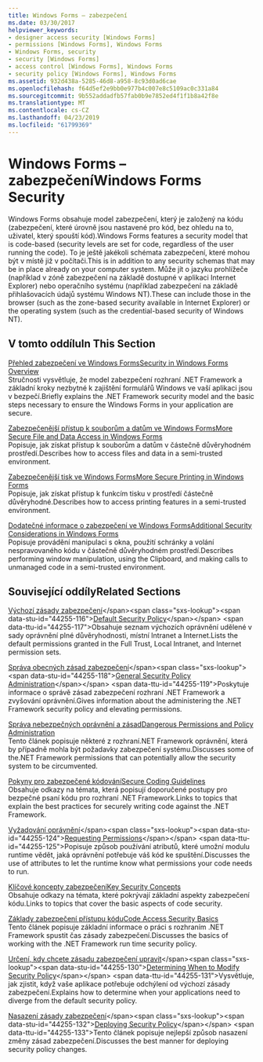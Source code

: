 ```yaml
---
title: Windows Forms – zabezpečení
ms.date: 03/30/2017
helpviewer_keywords:
- designer access security [Windows Forms]
- permissions [Windows Forms], Windows Forms
- Windows Forms, security
- security [Windows Forms]
- access control [Windows Forms], Windows Forms
- security policy [Windows Forms], Windows Forms
ms.assetid: 932d438a-5285-46d8-a958-8c93d0ad6cae
ms.openlocfilehash: f64d5ef2e9bb0e977b4c007e8c5109ac0c331a84
ms.sourcegitcommit: 9b552addadfb57fab0b9e7852ed4f1f1b8a42f8e
ms.translationtype: MT
ms.contentlocale: cs-CZ
ms.lasthandoff: 04/23/2019
ms.locfileid: "61799369"
---
```

# <a name="windows-forms-security"></a><span data-ttu-id="44255-102">Windows Forms – zabezpečení</span><span class="sxs-lookup"><span data-stu-id="44255-102">Windows Forms Security</span></span>
<span data-ttu-id="44255-103">Windows Forms obsahuje model zabezpečení, který je založený na kódu (zabezpečení, které úrovně jsou nastavené pro kód, bez ohledu na to, uživatel, který spouští kód).</span><span class="sxs-lookup"><span data-stu-id="44255-103">Windows Forms features a security model that is code-based (security levels are set for code, regardless of the user running the code).</span></span> <span data-ttu-id="44255-104">To je ještě jakékoli schémata zabezpečení, které mohou být v místě již v počítači.</span><span class="sxs-lookup"><span data-stu-id="44255-104">This is in addition to any security schemas that may be in place already on your computer system.</span></span> <span data-ttu-id="44255-105">Může jít o jazyku prohlížeče (například v zóně zabezpečení na základě dostupné v aplikaci Internet Explorer) nebo operačního systému (například zabezpečení na základě přihlašovacích údajů systému Windows NT).</span><span class="sxs-lookup"><span data-stu-id="44255-105">These can include those in the browser (such as the zone-based security available in Internet Explorer) or the operating system (such as the credential-based security of Windows NT).</span></span>  
  
## <a name="in-this-section"></a><span data-ttu-id="44255-106">V tomto oddílu</span><span class="sxs-lookup"><span data-stu-id="44255-106">In This Section</span></span>  
 [<span data-ttu-id="44255-107">Přehled zabezpečení ve Windows Forms</span><span class="sxs-lookup"><span data-stu-id="44255-107">Security in Windows Forms Overview</span></span>](security-in-windows-forms-overview.md)  
 <span data-ttu-id="44255-108">Stručnosti vysvětluje, že model zabezpečení rozhraní .NET Framework a základní kroky nezbytné k zajištění formulářů Windows ve vaší aplikaci jsou v bezpečí.</span><span class="sxs-lookup"><span data-stu-id="44255-108">Briefly explains the .NET Framework security model and the basic steps necessary to ensure the Windows Forms in your application are secure.</span></span>  
  
 [<span data-ttu-id="44255-109">Zabezpečenější přístup k souborům a datům ve Windows Forms</span><span class="sxs-lookup"><span data-stu-id="44255-109">More Secure File and Data Access in Windows Forms</span></span>](more-secure-file-and-data-access-in-windows-forms.md)  
 <span data-ttu-id="44255-110">Popisuje, jak získat přístup k souborům a datům v částečně důvěryhodném prostředí.</span><span class="sxs-lookup"><span data-stu-id="44255-110">Describes how to access files and data in a semi-trusted environment.</span></span>  
  
 [<span data-ttu-id="44255-111">Zabezpečenější tisk ve Windows Forms</span><span class="sxs-lookup"><span data-stu-id="44255-111">More Secure Printing in Windows Forms</span></span>](more-secure-printing-in-windows-forms.md)  
 <span data-ttu-id="44255-112">Popisuje, jak získat přístup k funkcím tisku v prostředí částečně důvěryhodné.</span><span class="sxs-lookup"><span data-stu-id="44255-112">Describes how to access printing features in a semi-trusted environment.</span></span>  
  
 [<span data-ttu-id="44255-113">Dodatečné informace o zabezpečení ve Windows Forms</span><span class="sxs-lookup"><span data-stu-id="44255-113">Additional Security Considerations in Windows Forms</span></span>](additional-security-considerations-in-windows-forms.md)  
 <span data-ttu-id="44255-114">Popisuje provádění manipulaci s okna, použití schránky a volání nespravovaného kódu v částečně důvěryhodném prostředí.</span><span class="sxs-lookup"><span data-stu-id="44255-114">Describes performing window manipulation, using the Clipboard, and making calls to unmanaged code in a semi-trusted environment.</span></span>  
  
## <a name="related-sections"></a><span data-ttu-id="44255-115">Související oddíly</span><span class="sxs-lookup"><span data-stu-id="44255-115">Related Sections</span></span>  
 <span data-ttu-id="44255-116">[Výchozí zásady zabezpečení](https://docs.microsoft.com/previous-versions/dotnet/netframework-4.0/03kwzyfc(v=vs.100))</span><span class="sxs-lookup"><span data-stu-id="44255-116">[Default Security Policy](https://docs.microsoft.com/previous-versions/dotnet/netframework-4.0/03kwzyfc(v=vs.100))</span></span>  
 <span data-ttu-id="44255-117">Obsahuje seznam výchozích oprávnění udělené v sady oprávnění plné důvěryhodnosti, místní Intranet a Internet.</span><span class="sxs-lookup"><span data-stu-id="44255-117">Lists the default permissions granted in the Full Trust, Local Intranet, and Internet permission sets.</span></span>  
  
 <span data-ttu-id="44255-118">[Správa obecných zásad zabezpečení](https://docs.microsoft.com/previous-versions/dotnet/netframework-4.0/ed5htz45(v=vs.100))</span><span class="sxs-lookup"><span data-stu-id="44255-118">[General Security Policy Administration](https://docs.microsoft.com/previous-versions/dotnet/netframework-4.0/ed5htz45(v=vs.100))</span></span>  
 <span data-ttu-id="44255-119">Poskytuje informace o správě zásad zabezpečení rozhraní .NET Framework a zvyšování oprávnění.</span><span class="sxs-lookup"><span data-stu-id="44255-119">Gives information about the administering the .NET Framework security policy and elevating permissions.</span></span>  
  
 [<span data-ttu-id="44255-120">Správa nebezpečných oprávnění a zásad</span><span class="sxs-lookup"><span data-stu-id="44255-120">Dangerous Permissions and Policy Administration</span></span>](../misc/dangerous-permissions-and-policy-administration.md)  
 <span data-ttu-id="44255-121">Tento článek popisuje některé z rozhraní.NET Framework oprávnění, která by případně mohla být požadavky zabezpečení systému.</span><span class="sxs-lookup"><span data-stu-id="44255-121">Discusses some of the.NET Framework permissions that can potentially allow the security system to be circumvented.</span></span>  
  
 [<span data-ttu-id="44255-122">Pokyny pro zabezpečené kódování</span><span class="sxs-lookup"><span data-stu-id="44255-122">Secure Coding Guidelines</span></span>](../../standard/security/secure-coding-guidelines.md)  
 <span data-ttu-id="44255-123">Obsahuje odkazy na témata, která popisují doporučené postupy pro bezpečné psaní kódu pro rozhraní .NET Framework.</span><span class="sxs-lookup"><span data-stu-id="44255-123">Links to topics that explain the best practices for securely writing code against the .NET Framework.</span></span>  
  
 <span data-ttu-id="44255-124">[Vyžadování oprávnění](https://docs.microsoft.com/previous-versions/dotnet/netframework-4.0/yd267cce(v=vs.100))</span><span class="sxs-lookup"><span data-stu-id="44255-124">[Requesting Permissions](https://docs.microsoft.com/previous-versions/dotnet/netframework-4.0/yd267cce(v=vs.100))</span></span>  
 <span data-ttu-id="44255-125">Popisuje způsob používání atributů, které umožní modulu runtime vědět, jaká oprávnění potřebuje váš kód ke spuštění.</span><span class="sxs-lookup"><span data-stu-id="44255-125">Discusses the use of attributes to let the runtime know what permissions your code needs to run.</span></span>  
  
 [<span data-ttu-id="44255-126">Klíčové koncepty zabezpečení</span><span class="sxs-lookup"><span data-stu-id="44255-126">Key Security Concepts</span></span>](../../standard/security/key-security-concepts.md)  
 <span data-ttu-id="44255-127">Obsahuje odkazy na témata, které pokrývají základní aspekty zabezpečení kódu.</span><span class="sxs-lookup"><span data-stu-id="44255-127">Links to topics that cover the basic aspects of code security.</span></span>  
  
 [<span data-ttu-id="44255-128">Základy zabezpečení přístupu kódu</span><span class="sxs-lookup"><span data-stu-id="44255-128">Code Access Security Basics</span></span>](../misc/code-access-security-basics.md)  
 <span data-ttu-id="44255-129">Tento článek popisuje základní informace o práci s rozhraním .NET Framework spustit čas zásady zabezpečení.</span><span class="sxs-lookup"><span data-stu-id="44255-129">Discusses the basics of working with the .NET Framework run time security policy.</span></span>  
  
 <span data-ttu-id="44255-130">[Určení, kdy chcete zásadu zabezpečení upravit](https://docs.microsoft.com/previous-versions/dotnet/netframework-4.0/xky659fc(v=vs.100))</span><span class="sxs-lookup"><span data-stu-id="44255-130">[Determining When to Modify Security Policy](https://docs.microsoft.com/previous-versions/dotnet/netframework-4.0/xky659fc(v=vs.100))</span></span>  
 <span data-ttu-id="44255-131">Vysvětluje, jak zjistit, když vaše aplikace potřebuje odchýlení od výchozí zásady zabezpečení.</span><span class="sxs-lookup"><span data-stu-id="44255-131">Explains how to determine when your applications need to diverge from the default security policy.</span></span>  
  
 <span data-ttu-id="44255-132">[Nasazení zásady zabezpečení](https://docs.microsoft.com/previous-versions/dotnet/netframework-4.0/13wcxx6y(v=vs.100))</span><span class="sxs-lookup"><span data-stu-id="44255-132">[Deploying Security Policy](https://docs.microsoft.com/previous-versions/dotnet/netframework-4.0/13wcxx6y(v=vs.100))</span></span>  
 <span data-ttu-id="44255-133">Tento článek popisuje nejlepší způsob nasazení změny zásad zabezpečení.</span><span class="sxs-lookup"><span data-stu-id="44255-133">Discusses the best manner for deploying security policy changes.</span></span>
